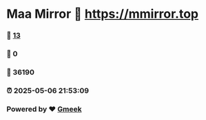 # Maa Mirror :link: https://mmirror.top 
### :page_facing_up: [13](https://mmirror.top/tag.html) 
### :speech_balloon: 0 
### :hibiscus: 36190 
### :alarm_clock: 2025-05-06 21:53:09 
### Powered by :heart: [Gmeek](https://github.com/Meekdai/Gmeek)
